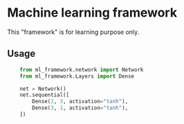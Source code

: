 # Machine learning framework

This "framework" is for learning purpose only.


## Usage

```python
    from ml_framework.network import Network
    from ml_framework.Layers import Dense

    net = Network()
    net.sequential([
        Dense(2, 3, activation="tanh"),
        Dense(3, 1, activation="tanh"),
    ])
```